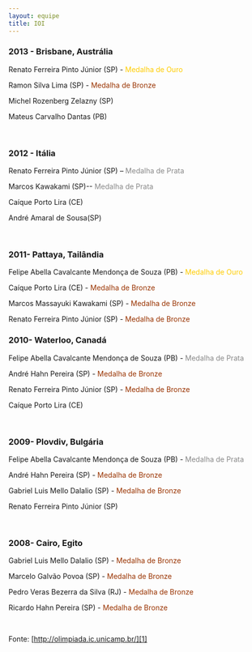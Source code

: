 ```yaml
--- 
layout: equipe
title: IOI
--- 
```

### 2013 - Brisbane, Austrália

  
Renato Ferreira Pinto Júnior (SP) - <span style="color: #ffcc00">Medalha de Ouro</span>

Ramon Silva Lima (SP) - <span style="color: #993300">Medalha de Bronze</span>

Michel Rozenberg Zelazny (SP)

Mateus Carvalho Dantas (PB)

 

### 2012 - Itália

  
Renato Ferreira Pinto Júnior (SP)&nbsp;&ndash;&nbsp;<span style="color: #888888">Medalha de Prata</span>

Marcos Kawakami (SP)-- <span style="color: #888888">Medalha de Prata</span>

Caíque Porto Lira (CE)

André Amaral de Sousa(SP)

 

### 2011- Pattaya, Tailândia

  
Felipe Abella Cavalcante Mendonça de Souza (PB) - <span style="color: #ffcc00">Medalha de Ouro</span>

Caíque Porto Lira (CE) - <span style="color: #993300">Medalha de Bronze</span>

Marcos Massayuki Kawakami (SP) - <span style="color: #993300">Medalha de Bronze</span>

Renato Ferreira Pinto Júnior (SP) - <span style="color: #993300">Medalha de Bronze</span>

### 



### 2010- Waterloo, Canadá

  
Felipe Abella Cavalcante Mendonça de Souza (PB) - <span style="color: #888888">Medalha de Prata</span>

André Hahn Pereira (SP) - <span style="color: #993300">Medalha de Bronze</span>

Renato Ferreira Pinto Júnior (SP) -<span style="color: #993300"> Medalha de Bronze</span>

Caíque Porto Lira (CE)

 

### 2009- Plovdiv, Bulgária

  
Felipe Abella Cavalcante Mendonça de Souza (PB) - <span style="color: #888888">Medalha de Prata</span>

André Hahn Pereira (SP) - <span style="color: #993300">Medalha de Bronze</span>

Gabriel Luis Mello Dalalio (SP) - <span style="color: #993300">Medalha de Bronze</span>

Renato Ferreira Pinto Júnior (SP)

 

### 2008- Cairo, Egito

  
Gabriel Luis Mello Dalalio (SP) - <span style="color: #993300">Medalha de Bronze</span>

Marcelo Galvão Povoa (SP) - <span style="color: #993300">Medalha de Bronze</span>

Pedro Veras Bezerra da Silva (RJ) - <span style="color: #993300">Medalha de Bronze</span>

Ricardo Hahn Pereira (SP) - <span style="color: #993300">Medalha de Bronze</span>

 

Fonte: [http://olimpiada.ic.unicamp.br/][1]

 



[1]: http://olimpiada.ic.unicamp.br/
